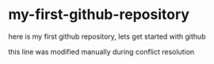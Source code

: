 # my-first-github-repository
here is my first github repository, lets get started with github

this line was modified manually during conflict resolution